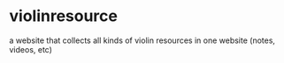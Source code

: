 # violinresource
a website that collects all kinds of violin resources in one website (notes, videos, etc)
